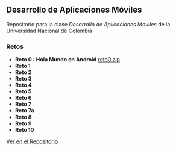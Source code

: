 ## Desarrollo de Aplicaciones Móviles

Repositorio para la clase _Desarrollo de Aplicaciones Moviles_ de la Universidad Nacional de Colombia

### Retos

- **Reto 0 : Hola Mundo en Android** [reto0.zip](Retos/Reto0.zip)
- **Reto 1**
- **Reto 2**
- **Reto 3**
- **Reto 4**
- **Reto 5**
- **Reto 6**
- **Reto 7**
- **Reto 7a**
- **Reto 8**
- **Reto 9**
- **Reto 10**

[Ver en el Repositorio](https://github.com/Daviddager/movilesunal/tree/master/Retos)
